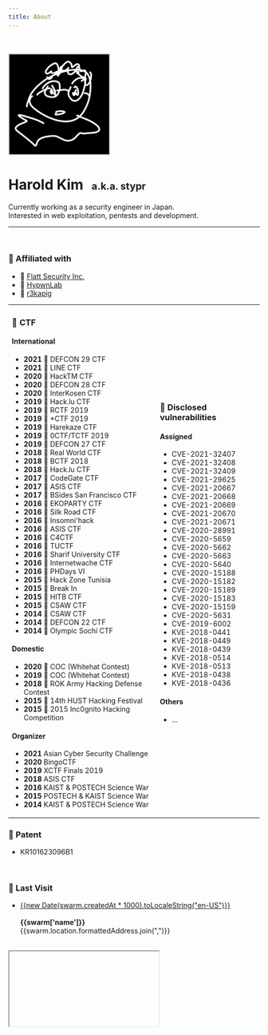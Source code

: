 ```yaml
---
title: About
---
```


<br>
<br>
<img src=../assets/profile/stypr.png width=200 style="border-radius: 0.1em; border: 2px solid #ccc;">

# Harold Kim <small style="font-size:70%; margin-left: 10px;">a.k.a. stypr</small>

Currently working as a security engineer in Japan.<br>
Interested in web exploitation, pentests and development.

---

<br>

### &#128064; Affiliated with

* &#128188; [Flatt Security Inc.](https://flatt.tech)
* &#128300; [HypwnLab](https://hypwnlab.com)
* &#128681; [r3kapig](https://r3kapig.com)

<table class="partition">
<tr>
<td>

### &#128681; CTF

#### International

* <b>2021</b> &#129306; DEFCON 29 CTF
* <b>2021</b> &#129352; LINE CTF
* <b>2020</b> &#129353; HackTM CTF
* <b>2020</b> &#129306; DEFCON 28 CTF
* <b>2020</b> &#129351; InterKosen CTF
* <b>2019</b> &#129351; Hack&#46;lu CTF
* <b>2019</b> &#129351; RCTF 2019
* <b>2019</b> &#129351; *CTF 2019
* <b>2019</b> &#129351; Harekaze CTF
* <b>2019</b> &#129351; 0CTF/TCTF 2019
* <b>2019</b> &#129306; DEFCON 27 CTF
* <b>2018</b> &#129306; Real World CTF
* <b>2018</b> &#129351; BCTF 2018
* <b>2018</b> &#129353; Hack&#46;lu CTF
* <b>2017</b> &#129306; CodeGate CTF
* <b>2017</b> &#129351; ASIS CTF
* <b>2017</b> &#129351; BSides San Francisco CTF
* <b>2016</b> &#129352; EKOPARTY CTF
* <b>2016</b> &#129352; Silk Road CTF
* <b>2016</b> &#129352; Insomni'hack
* <b>2016</b> &#129351; ASIS CTF
* <b>2016</b> &#129351; C4CTF
* <b>2016</b> &#129351; TUCTF
* <b>2016</b> &#129351; Sharif University CTF
* <b>2016</b> &#129352; Internetwache CTF
* <b>2016</b> &#129306; PHDays VI
* <b>2015</b> &#129351; Hack Zone Tunisia
* <b>2015</b> &#129351; Break In
* <b>2015</b> &#129352; HITB CTF
* <b>2015</b> &#129306; CSAW CTF
* <b>2014</b> &#129306; CSAW CTF
* <b>2014</b> &#129306; DEFCON 22 CTF
* <b>2014</b> &#129352; Olympic Sochi CTF

#### Domestic 

* <b>2020</b> &#129352; COC (Whitehat Contest)
* <b>2019</b> &#129351; COC (Whitehat Contest)
* <b>2018</b> &#129351; ROK Army Hacking Defense Contest
* <b>2015</b> &#129351; 14th HUST Hacking Festival
* <b>2015</b> &#129351; 2015 Inc0gnito Hacking Competition

#### Organizer

* <b>2021</b> Asian Cyber Security Challenge
* <b>2020</b> BingoCTF
* <b>2019</b> XCTF Finals 2019
* <b>2018</b> ASIS CTF
* <b>2016</b> KAIST & POSTECH Science War
* <b>2015</b> POSTECH & KAIST Science War
* <b>2014</b> KAIST & POSTECH Science War

</td>
<td>

### &#128030; Disclosed vulnerabilities

#### Assigned

* CVE-2021-32407
* CVE-2021-32408
* CVE-2021-32409
* CVE-2021-29625
* CVE-2021-20667
* CVE-2021-20668
* CVE-2021-20669
* CVE-2021-20670
* CVE-2021-20671
* CVE-2020-28991
* CVE-2020-5659
* CVE-2020-5662
* CVE-2020-5663
* CVE-2020-5640
* CVE-2020-15188
* CVE-2020-15182
* CVE-2020-15189
* CVE-2020-15183
* CVE-2020-15159
* CVE-2020-5631
* CVE-2019-6002
* KVE-2018-0441
* KVE-2018-0449
* KVE-2018-0439
* KVE-2018-0514
* KVE-2018-0513
* KVE-2018-0438
* KVE-2018-0436

#### Others

* ...

</td>

</tr>
</table>

### &#128240; Patent

* KR101623096B1

<br>

<div v-if="!swarm_error">

### &#128205; Last Visit

* <u>{{new Date(swarm.createdAt * 1000).toLocaleString("en-US")}}</u><br><br>
<b>{{swarm['name']}}</b><br>
{{swarm.location.formattedAddress.join(",")}}

<br>

<div class="map-container">
    <iframe :src="'https://maps.google.com/maps?q=' + this.swarm.location.lat + ',' + this.swarm.location.lng + '&hl=jp;z=14&amp;output=embed&zoom=16'">
    </iframe>
</div>

</div>

<script type="module">
import { useSiteData } from 'vitepress'

export default {
  data() {
    return {
      swarm: {'location': {}},
      swarm_error: true
    };
  },
  mounted() {
    // Dynamically load APIs
    // Return stored swarm on error
    fetch("https://api.harold.kim/api/v1/swarm")
    .then((response) => response.json())
    .then((response) => {
      this.updateSwarm(response)
    })
    .catch((error) => {
      console.log(error)
    });
  },
  methods: {
    updateSwarm(response) {
      // Parse swarm
      this.swarm = response.checkins.items[0].venue
      this.swarm.createdAt = response.checkins.items[0].createdAt
      this.swarm_error = false
    },
  }
};
</script>
